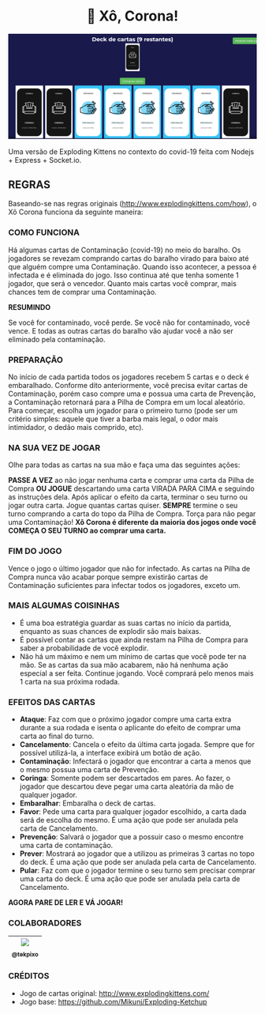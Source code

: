 <h1 align="center">🦠 Xô, Corona!</h1>
<div align="center"><img src="./public/icons/xo-corona.png" /></div>

Uma versão de Exploding Kittens no contexto do covid-19 feita com Nodejs + Express + Socket.io.

## REGRAS
Baseando-se nas regras originais (http://www.explodingkittens.com/how), o Xô Corona funciona da seguinte maneira:

### COMO FUNCIONA

Há algumas cartas de Contaminação (covid-19) no meio do baralho. Os jogadores se revezam comprando cartas do baralho virado para baixo até que alguém compre uma Contaminação. Quando isso acontecer, a pessoa é infectada e é eliminada do jogo. Isso continua até que tenha somente 1 jogador, que será o vencedor. Quanto mais cartas você comprar, mais chances tem de comprar uma Contaminação.

**RESUMINDO**

Se você for contaminado, você perde.
Se você não for contaminado, você vence.
E todas as outras cartas do baralho vão ajudar você a não ser eliminado pela contaminação.

### PREPARAÇÃO

No início de cada partida todos os jogadores recebem 5 cartas e o deck é embaralhado. Conforme dito anteriormente, você precisa evitar cartas de Contaminação, porém caso compre uma e possua uma carta de Prevenção, a Contaminação retornará para a Pilha de Compra em um local aleatório. Para começar, escolha um jogador para o primeiro turno (pode ser um critério simples: aquele que tiver a barba mais legal, o odor mais intimidador, o dedão mais comprido, etc).

### NA SUA VEZ DE JOGAR

Olhe para todas as cartas na sua mão e faça uma das seguintes ações:

**PASSE A VEZ** ao não jogar nenhuma carta e comprar uma carta da Pilha de Compra **OU JOGUE** descartando uma carta VIRADA PARA CIMA e seguindo as instruções dela. Após aplicar o efeito da carta, terminar o seu turno ou jogar outra carta. Jogue quantas cartas quiser. **SEMPRE** termine o seu turno comprando a carta do topo da Pilha de Compra. Torça para não pegar uma Contaminação! __Xô Corona é diferente da maioria dos jogos onde você COMEÇA O SEU TURNO ao comprar uma carta.__

### FIM DO JOGO

Vence o jogo o último jogador que não for infectado. As cartas na Pilha de Compra nunca vão acabar porque sempre existirão cartas de Contaminação suficientes para infectar todos os jogadores, exceto um.

### MAIS ALGUMAS COISINHAS

* É uma boa estratégia guardar as suas cartas no início da partida, enquanto as suas chances de explodir são mais baixas.
* É possível contar as cartas que ainda restam na Pilha de Compra para saber a probabilidade de você explodir.
* Não há um máximo e nem um mínimo de cartas que você pode ter na mão. Se as cartas da sua mão acabarem, não há nenhuma ação especial a ser feita. Continue jogando. Você comprará pelo menos mais 1 carta na sua próxima rodada.

### EFEITOS DAS CARTAS
* **Ataque**: Faz com que o próximo jogador compre uma carta extra durante a sua rodada e isenta o aplicante do efeito de comprar uma carta ao final do turno.
* **Cancelamento**: Cancela o efeito da última carta jogada. Sempre que for possível utilizá-la, a interface exibirá um botão de ação.
* **Contaminação**: Infectará o jogador que encontrar a carta a menos que o mesmo possua uma carta de Prevenção.
* **Coringa**: Somente podem ser descartados em pares. Ao fazer, o jogador que descartou deve pegar uma carta aleatória da mão de qualquer jogador.
* **Embaralhar**: Embaralha o deck de cartas.
* **Favor**: Pede uma carta para qualquer jogador escolhido, a carta dada será de escolha do mesmo. É uma ação que pode ser anulada pela carta de Cancelamento.
* **Prevenção**: Salvará o jogador que a possuir caso o mesmo encontre uma carta de contaminação.
* **Prever**: Mostrará ao jogador que a utilizou as primeiras 3 cartas no topo do deck. É uma ação que pode ser anulada pela carta de Cancelamento.
* **Pular**: Faz com que o jogador termine o seu turno sem precisar comprar uma carta do deck. É uma ação que pode ser anulada pela carta de Cancelamento.

**AGORA PARE DE LER E VÁ JOGAR!**

### COLABORADORES

| [<img src="https://avatars0.githubusercontent.com/u/26147019?s=460&v=4" width=115><br><sub>@tekpixo</sub>](https://github.com/tekpixo) |
| :---: |    

### CRÉDITOS
* Jogo de cartas original: http://www.explodingkittens.com/
* Jogo base: https://github.com/Mikunj/Exploding-Ketchup
